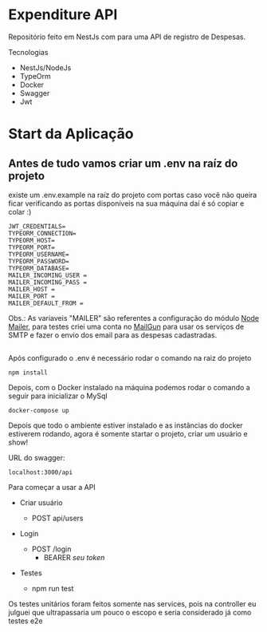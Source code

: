 # Expenditure API

Repositório feito em NestJs com para uma API de registro de Despesas.

Tecnologias

- NestJs/NodeJs
- TypeOrm 
- Docker
- Swagger
- Jwt

# Start da Aplicação

## Antes de tudo vamos criar um .env na raíz do projeto

existe um .env.example na raíz do projeto com portas caso você não queira ficar verificando as portas disponíveis na sua máquina daí é só copiar e colar :)

```
JWT_CREDENTIALS=
TYPEORM_CONNECTION=
TYPEORM_HOST=
TYPEORM_PORT=
TYPEORM_USERNAME=
TYPEORM_PASSWORD=
TYPEORM_DATABASE=
MAILER_INCOMING_USER =
MAILER_INCOMING_PASS =
MAILER_HOST =
MAILER_PORT =
MAILER_DEFAULT_FROM = 

```
Obs.: As variaveis "MAILER" são referentes a configuração do módulo <a target="_blank" href="https://nest-modules.github.io/mailer/docs/mailer.html">Node Mailer</a>, para testes criei uma conta no <a target="_blank" href="https://app.mailgun.com/">MailGun</a> para usar os serviços de SMTP e fazer o envio dos email para as despesas cadastradas.

##

Após configurado o .env é necessário rodar o comando na raiz do projeto

```
npm install
```

Depois, com o Docker instalado na máquina podemos rodar o comando a seguir
para inicializar o MySql

```
docker-compose up
```

Depois que todo o ambiente estiver instalado e as instâncias
do docker estiverem rodando, agora é somente startar o projeto, criar um usuário e show!

URL do swagger:

```
localhost:3000/api
```

Para começar a usar a API

- Criar usuário
  - POST api/users
- Login

  - POST /login
    - BEARER _seu token_

- Testes
  - npm run test

Os testes unitários foram feitos somente nas services, pois na controller eu julguei que ultrapassaria um pouco o escopo e seria considerado já como testes e2e
